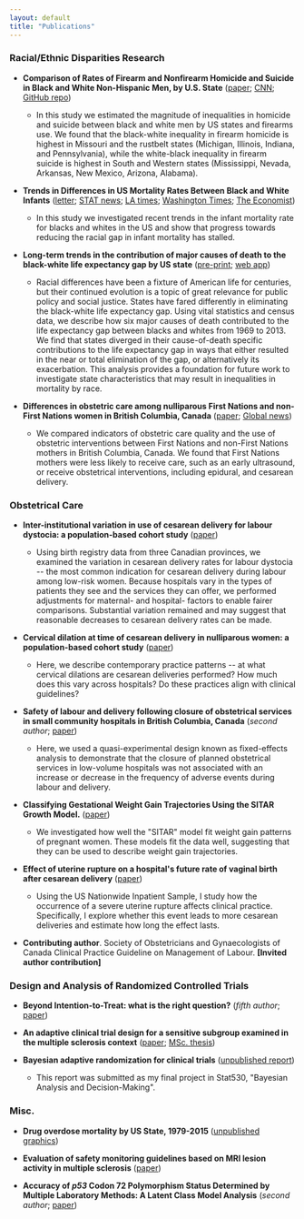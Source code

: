 ```yaml
---
layout: default
title: "Publications"
---
```


### Racial/Ethnic Disparities Research

* **Comparison of Rates of Firearm and Nonfirearm Homicide and Suicide in Black and White Non-Hispanic Men, by U.S. State** ([paper](http://annals.org/aim/fullarticle/2679556/comparison-rates-firearm-nonfirearm-homicide-suicide-black-white-non-hispanic); [CNN](https://www.cnn.com/2018/04/23/health/gun-deaths-in-men-by-state-study/index.html); [GitHub repo](https://github.com/corinne-riddell/InjuryDisparity))

  * In this study we estimated the magnitude of inequalities in homicide and suicide between black and white men by US states and firearms use. We found that the black-white inequality in firearm homicide is highest in Missouri and the rustbelt states (Michigan, Illinois, Indiana, and Pennsylvania), while the white-black inequality in firearm suicide is highest in South and Western states (Mississippi, Nevada, Arkansas, New Mexico, Arizona, Alabama). 

* **Trends in Differences in US Mortality Rates Between Black and White Infants** ([letter](http://jamanetwork.com/journals/jamapediatrics/fullarticle/2633490); [STAT news](https://www.statnews.com/2017/07/03/infant-mortality-black/?s_campaign=stat:rss); [LA times](http://www.latimes.com/science/sciencenow/la-sci-sn-infant-mortality-race-20170703-story.html); [Washington Times](http://www.washingtontimes.com/news/2017/jul/3/black-infant-mortality-rates-are-increasing-compar/?utm_source=RSS_Feed&utm_medium=RSS]Washington); [The Economist](https://www.economist.com/blogs/graphicdetail/2017/07/daily-chart-5?cid1=cust/ddnew/n/n/n/20170711n/owned/n/n/nwl/n/n/na/Daily_Dispatch/email&etear=dailydispatch))

  * In this study we investigated recent trends in the infant mortality rate for blacks and whites in the US and show that progress towards reducing the racial gap in infant mortality has stalled.

* **Long-term trends in the contribution of major causes of death to the black-white life expectancy gap by US state** ([pre-print](http://biorxiv.org/content/early/2017/05/25/140152); [web app](http://biorxiv.org/content/early/2017/05/25/140152))

  * Racial differences have been a fixture of American life for centuries, but their continued evolution is a topic of great relevance for public policy and social justice. States have fared differently in eliminating the black-white life expectancy gap. Using vital statistics and census data, we describe how six major causes of death contributed to the life expectancy gap between blacks and whites from 1969 to 2013. We find that states diverged in their cause-of-death specific contributions to the life expectancy gap in ways that either resulted in the near or total elimination of the gap, or alternatively its exacerbation. This analysis provides a foundation for future work to investigate state characteristics that may result in inequalities in mortality by race.


* **Differences in obstetric care among nulliparous First Nations and non-First Nations women in British Columbia, Canada** ([paper](http://www.cmaj.ca/content/early/2015/11/23/cmaj.150223.abstract); [Global news](http://globalnews.ca/news/2313389/first-nations-women-in-bc-do-not-receive-the-same-level-of-obstetric-care-study/))

  * We compared indicators of obstetric care quality and the use of obstetric interventions between First Nations and non-First Nations mothers in British Columbia, Canada. We found that First Nations mothers were less likely to receive care, such as an early ultrasound, or receive obstetrical interventions, including epidural, and cesarean delivery.
 
### Obstetrical Care 

* **Inter-institutional variation in use of cesarean delivery for labour dystocia: a population-based cohort study** ([paper](https://www.ncbi.nlm.nih.gov/pubmed/28916125))

  * Using birth registry data from three Canadian provinces, we examined the variation in cesarean delivery rates for labour dystocia -- the most common indication for cesarean delivery during labour among low-risk women. Because hospitals vary in the types of patients they see and the services they can offer, we performed adjustments for maternal- and hospital- factors to enable fairer comparisons. Substantial variation remained and may suggest that reasonable decreases to cesarean delivery rates can be made.

* **Cervical dilation at time of cesarean delivery in nulliparous women: a population-based cohort study** ([paper](https://www.ncbi.nlm.nih.gov/pubmed/27561206))

  * Here, we describe contemporary practice patterns -- at what cervical dilations are cesarean deliveries performed? How much does this vary across hospitals? Do these practices align with clinical guidelines?

* **Safety of labour and delivery following closure of obstetrical services in small community hospitals in British Columbia, Canada** (*second author*; [paper](https://www.ncbi.nlm.nih.gov/pubmed/27821464))

  * Here, we used a quasi-experimental design known as fixed-effects analysis to demonstrate that the closure of planned obstetrical services in low-volume hospitals was not associated with an increase or decrease in the frequency of adverse events during labour and delivery.

* **Classifying Gestational Weight Gain Trajectories Using the SITAR Growth Model.** ([paper](https://www.ncbi.nlm.nih.gov/pubmed/28075023))

  * We investigated how well the "SITAR" model fit weight gain patterns of pregnant women. These models fit the data well, suggesting that they can be used to describe weight gain trajectories. 


* **Effect of uterine rupture on a hospital's future rate of vaginal birth after cesarean delivery** ([paper](http://www.ncbi.nlm.nih.gov/pubmed/25415169))

  * Using the US Nationwide Inpatient Sample, I study how the occurrence of a severe uterine rupture affects clinical practice. Specifically, I explore whether this event leads to more cesarean deliveries and estimate how long the effect lasts.

* **Contributing author**. Society of Obstetricians and Gynaecologists of Canada Clinical Practice Guideline on Management of Labour. **[Invited author contribution]**

### Design and Analysis of Randomized Controlled Trials

* **Beyond Intention-to-Treat: what is the right question?** (*fifth author*; [paper](http://www.ncbi.nlm.nih.gov/pubmed/24096636)) 

* **An adaptive clinical trial design for a sensitive subgroup examined in the multiple sclerosis context** ([paper](https://www.ncbi.nlm.nih.gov/pubmed/23592713); [MSc. thesis](https://open.library.ubc.ca/media/stream/pdf/24/1.0071737/1))

* **Bayesian adaptive randomization for clinical trials** ([unpublished report](https://drive.google.com/open?id=0B0LpZ0kOzhDTNG43OGZYS0EzdUk))

  * This report was submitted as my final project in Stat530, "Bayesian Analysis and Decision-Making". 

### Misc.

* **Drug overdose mortality by US State, 1979-2015** ([unpublished graphics](http://rpubs.com/corinne-riddell/283316))

* **Evaluation of safety monitoring guidelines based on MRI lesion activity in multiple sclerosis** ([paper](http://www.ncbi.nlm.nih.gov/pubmed/22094474))

* **Accuracy of _p53_ Codon 72 Polymorphism Status Determined by Multiple Laboratory Methods: A Latent Class Model Analysis** (*second author*; [paper](http://journals.plos.org/plosone/article?id=10.1371/journal.pone.0056430))
